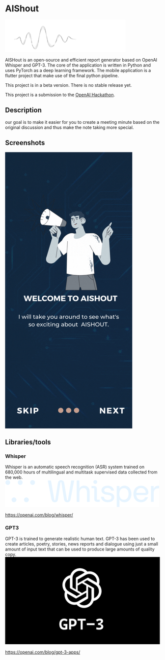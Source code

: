 # AIShout

![](images/logo-white.png)

AISHout is an open-source and efficient report generator based on OpenAI Whisper and GPT-3. The core of the application is written in Python and uses PyTorch as a deep learning framework. The mobile application is a flutter project that make use of the final python pipeline.

This project is in a beta version. There is no stable release yet. 

This project is a submission to the [OpenAI Hackathon](https://lablab.ai/event/openai-whisper-gpt3-codex-dalle2-hackathon). 

## Description
our goal is to make it easier for you to create a meeting minute based on the original discussion and thus make the note taking more special. 

## Screenshots

![](images/aishout.gif)

## Libraries/tools

### Whisper
Whisper is an automatic speech recognition (ASR) system trained on 680,000 hours of multilingual and multitask supervised data collected from the web.
![](images/whisper-white.svg)

https://openai.com/blog/whisper/

### GPT3
GPT-3 is trained to generate realistic human text. GPT-3 has been used to create articles, poetry, stories, news reports and dialogue using just a small amount of input text that can be used to produce large amounts of quality copy.
![](images/cover7.jpg)

https://openai.com/blog/gpt-3-apps/
